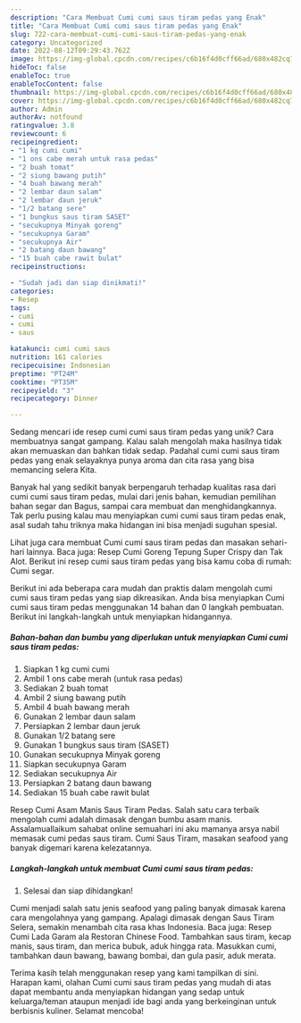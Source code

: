 ```yaml
---
description: "Cara Membuat Cumi cumi saus tiram pedas yang Enak"
title: "Cara Membuat Cumi cumi saus tiram pedas yang Enak"
slug: 722-cara-membuat-cumi-cumi-saus-tiram-pedas-yang-enak
category: Uncategorized
date: 2022-08-12T09:29:43.762Z
image: https://img-global.cpcdn.com/recipes/c6b16f4d0cff66ad/680x482cq70/cumi-cumi-saus-tiram-pedas-foto-resep-utama.jpg
hideToc: false
enableToc: true
enableTocContent: false
thumbnail: https://img-global.cpcdn.com/recipes/c6b16f4d0cff66ad/680x482cq70/cumi-cumi-saus-tiram-pedas-foto-resep-utama.jpg
cover: https://img-global.cpcdn.com/recipes/c6b16f4d0cff66ad/680x482cq70/cumi-cumi-saus-tiram-pedas-foto-resep-utama.jpg
author: Admin
authorAv: notfound
ratingvalue: 3.8
reviewcount: 6
recipeingredient:
- "1 kg cumi cumi"
- "1 ons cabe merah untuk rasa pedas"
- "2 buah tomat"
- "2 siung bawang putih"
- "4 buah bawang merah"
- "2 lembar daun salam"
- "2 lembar daun jeruk"
- "1/2 batang sere"
- "1 bungkus saus tiram SASET"
- "secukupnya Minyak goreng"
- "secukupnya Garam"
- "secukupnya Air"
- "2 batang daun bawang"
- "15 buah cabe rawit bulat"
recipeinstructions:

- "Sudah jadi dan siap dinikmati!"
categories:
- Resep
tags:
- cumi
- cumi
- saus

katakunci: cumi cumi saus 
nutrition: 161 calories
recipecuisine: Indonesian
preptime: "PT24M"
cooktime: "PT35M"
recipeyield: "3"
recipecategory: Dinner

---
```





Sedang mencari ide resep cumi cumi saus tiram pedas yang unik? Cara membuatnya sangat gampang. Kalau salah mengolah maka hasilnya tidak akan memuaskan dan bahkan tidak sedap. Padahal cumi cumi saus tiram pedas yang enak selayaknya punya aroma dan cita rasa yang bisa memancing selera Kita.





Banyak hal yang sedikit banyak berpengaruh terhadap kualitas rasa dari cumi cumi saus tiram pedas, mulai dari jenis bahan, kemudian pemilihan bahan segar dan Bagus, sampai cara membuat dan menghidangkannya. Tak perlu pusing kalau mau menyiapkan cumi cumi saus tiram pedas enak,      asal sudah tahu triknya maka hidangan ini bisa menjadi suguhan spesial.














Lihat juga cara membuat Cumi cumi saus tiram pedas dan masakan sehari-hari lainnya. Baca juga: Resep Cumi Goreng Tepung Super Crispy dan Tak Alot. Berikut ini resep cumi saus tiram pedas yang bisa kamu coba di rumah: Cumi segar.






Berikut ini ada beberapa cara mudah dan praktis dalam mengolah cumi cumi saus tiram pedas yang siap dikreasikan. Anda bisa menyiapkan Cumi cumi saus tiram pedas menggunakan 14 bahan dan 0 langkah pembuatan. Berikut ini langkah-langkah untuk menyiapkan hidangannya.

<!--inarticleads1-->

##### Bahan-bahan dan bumbu yang diperlukan untuk menyiapkan Cumi cumi saus tiram pedas:

1. Siapkan 1 kg cumi cumi
1. Ambil 1 ons cabe merah (untuk rasa pedas)
1. Sediakan 2 buah tomat
1. Ambil 2 siung bawang putih
1. Ambil 4 buah bawang merah
1. Gunakan 2 lembar daun salam
1. Persiapkan 2 lembar daun jeruk
1. Gunakan 1/2 batang sere
1. Gunakan 1 bungkus saus tiram (SASET)
1. Gunakan secukupnya Minyak goreng
1. Siapkan secukupnya Garam
1. Sediakan secukupnya Air
1. Persiapkan 2 batang daun bawang
1. Sediakan 15 buah cabe rawit bulat


Resep Cumi Asam Manis Saus Tiram Pedas. Salah satu cara terbaik mengolah cumi adalah dimasak dengan bumbu asam manis. Assalamuallaikum sahabat online semuahari ini aku mamanya arsya nabil memasak cumi pedas saus tiram. Cumi Saus Tiram, masakan seafood yang banyak digemari karena kelezatannya. 

<!--inarticleads2-->

##### Langkah-langkah untuk membuat Cumi cumi saus tiram pedas:


1. Selesai dan siap dihidangkan!

Cumi menjadi salah satu jenis seafood yang paling banyak dimasak karena cara mengolahnya yang gampang. Apalagi dimasak dengan Saus Tiram Selera, semakin menambah cita rasa khas Indonesia. Baca juga: Resep Cumi Lada Garam ala Restoran Chinese Food. Tambahkan saus tiram, kecap manis, saus tiram, dan merica bubuk, aduk hingga rata. Masukkan cumi, tambahkan daun bawang, bawang bombai, dan gula pasir, aduk merata. 

Terima kasih telah menggunakan resep yang kami tampilkan di sini. Harapan kami, olahan Cumi cumi saus tiram pedas yang mudah di atas dapat membantu anda menyiapkan hidangan yang sedap untuk keluarga/teman ataupun menjadi ide bagi anda yang berkeinginan untuk berbisnis kuliner. Selamat mencoba!
